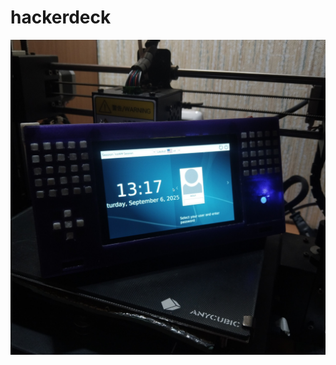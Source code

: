 # hackerdeck
![pic](https://github.com/wolfer-uwu/cyberdeck-project/blob/main/pics/photo_2025-10-08_22-08-05.jpg)
